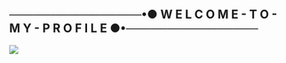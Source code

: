 ## ────────────────**•● W E L C O M E - T O - M Y - P R O F I L E ●•**────────────────

![](https://cdn.discordapp.com/attachments/831877886680104971/905424865190899723/Konachan.com_-_323955_sample.jpg)
